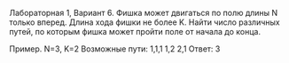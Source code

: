 Лабораторная 1, Вариант 6.
Фишка может двигаться по полю длины N только вперед. Длина хода фишки не более
K. Найти число различных путей, по которым фишка может пройти поле от начала до
конца.

Пример. N=3, K=2
Возможные пути:
1,1,1
1,2
2,1
Ответ: 3
